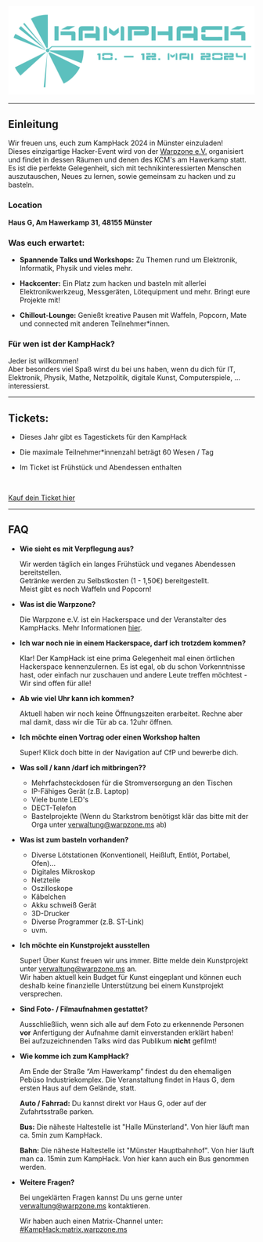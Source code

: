 ![KampHack Logo](./logo.svg)

---

## Einleitung

Wir freuen uns, euch zum KampHack 2024 in Münster einzuladen!  
Dieses einzigartige Hacker-Event wird von der [Warpzone e.V.](https://warpzone.ms/perma_about/) organisiert und findet in dessen Räumen und denen des KCM's am Hawerkamp statt.  
Es ist die perfekte Gelegenheit, sich mit technikinteressierten Menschen auszutauschen, Neues zu lernen, sowie gemeinsam zu hacken und zu basteln.

### Location

**Haus G, Am Hawerkamp 31, 48155 Münster**

### Was euch erwartet:

- **Spannende Talks und Workshops:** Zu Themen rund um Elektronik, Informatik, Physik und vieles mehr.

- **Hackcenter:** Ein Platz zum hacken und basteln mit allerlei Elektronikwerkzeug, Messgeräten, Lötequipment und mehr. Bringt eure Projekte mit!

- **Chillout-Lounge:** Genießt kreative Pausen mit Waffeln, Popcorn, Mate und connected mit anderen Teilnehmer*innen.

### Für wen ist der KampHack?

Jeder ist willkommen!  
Aber besonders viel Spaß wirst du bei uns haben, wenn du dich für IT, Elektronik, Physik, Mathe, Netzpolitik, digitale Kunst, Computerspiele, ... interessierst.

---

## Tickets:

- Dieses Jahr gibt es Tagestickets für den KampHack

- Die maximale Teilnehmer*innenzahl beträgt 60 Wesen / Tag

- Im Ticket ist Frühstück und Abendessen enthalten

<br />

[Kauf dein Ticket hier](https://pretix.eu/warpzonems/kamphack-2024/)

---

## FAQ

- **Wie sieht es mit Verpflegung aus?**  

    Wir werden täglich ein langes Frühstück und veganes Abendessen bereitstellen.  
    Getränke werden zu Selbstkosten (1 - 1,50€) bereitgestellt.  
    Meist gibt es noch Waffeln und Popcorn!

- **Was ist die Warpzone?**  

    Die Warpzone e.V. ist ein Hackerspace und der Veranstalter des KampHacks. Mehr Informationen [hier](https://warpzone.ms/perma_about/).

- **Ich war noch nie in einem Hackerspace, darf ich trotzdem kommen?**  

    Klar! Der KampHack ist eine prima Gelegenheit mal einen örtlichen Hackerspace kennenzulernen. Es ist egal, ob du schon Vorkenntnisse hast, oder einfach nur zuschauen und andere Leute treffen möchtest - Wir sind offen für alle!

- **Ab wie viel Uhr kann ich kommen?**  

    Aktuell haben wir noch keine Öffnungszeiten erarbeitet. Rechne aber mal damit, dass wir die Tür ab ca. 12uhr öffnen.

- **Ich möchte einen Vortrag oder einen Workshop halten**  

    Super! Klick doch bitte in der Navigation auf CfP und bewerbe dich.

- **Was soll / kann /darf ich mitbringen??**  

    - Mehrfachsteckdosen für die Stromversorgung an den Tischen
    - IP-Fähiges Gerät (z.B. Laptop)
    - Viele bunte LED's
    - DECT-Telefon
    - Bastelprojekte (Wenn du Starkstrom benötigst klär das bitte mit der Orga unter verwaltung@warpzone.ms ab)

- **Was ist zum basteln vorhanden?**  

    - Diverse Lötstationen (Konventionell, Heißluft, Entlöt, Portabel, Ofen)...
    - Digitales Mikroskop
    - Netzteile
    - Oszilloskope
    - Käbelchen
    - Akku schweiß Gerät
    - 3D-Drucker
    - Diverse Programmer (z.B. ST-Link)
    - uvm.

- **Ich möchte ein Kunstprojekt ausstellen**  

    Super! Über Kunst freuen wir uns immer. Bitte melde dein Kunstprojekt unter verwaltung@warpzone.ms an.  
    Wir haben aktuell kein Budget für Kunst eingeplant und können euch deshalb keine finanzielle Unterstützung bei einem Kunstprojekt versprechen.

- **Sind Foto- / Filmaufnahmen gestattet?**  

    Ausschließlich, wenn sich alle auf dem Foto zu erkennende Personen **vor** Anfertigung der Aufnahme damit einverstanden erklärt haben!  
    Bei aufzuzeichnenden Talks wird das Publikum **nicht** gefilmt!

- **Wie komme ich zum KampHack?**  

    Am Ende der Straße “Am Hawerkamp” findest du den ehemaligen Pebüso Industriekomplex. Die Veranstaltung findet in Haus G, dem ersten Haus auf dem Gelände, statt.  

    **Auto / Fahrrad:** Du kannst direkt vor Haus G, oder auf der Zufahrtsstraße parken.  

    **Bus:** Die näheste Haltestelle ist "Halle Münsterland". Von hier läuft man ca. 5min zum KampHack.  

    **Bahn:** Die näheste Haltestelle ist "Münster Hauptbahnhof". Von hier läuft man ca. 15min zum KampHack. Von hier kann auch ein Bus genommen werden.

- **Weitere Fragen?**

    Bei ungeklärten Fragen kannst Du uns gerne unter [verwaltung@warpzone.ms](mailto:verwaltung@warpzone.ms) kontaktieren.  

    Wir haben auch einen Matrix-Channel unter: [#KampHack:matrix.warpzone.ms](https://matrix.to/#/#KampHack:matrix.warpzone.ms)